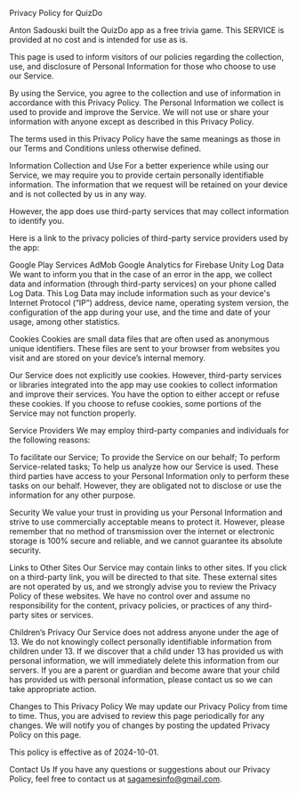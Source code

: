 Privacy Policy for QuizDo

Anton Sadouski built the QuizDo app as a free trivia game. This SERVICE is provided at no cost and is intended for use as is.

This page is used to inform visitors of our policies regarding the collection, use, and disclosure of Personal Information for those who choose to use our Service.

By using the Service, you agree to the collection and use of information in accordance with this Privacy Policy. The Personal Information we collect is used to provide and improve the Service. We will not use or share your information with anyone except as described in this Privacy Policy.

The terms used in this Privacy Policy have the same meanings as those in our Terms and Conditions unless otherwise defined.

Information Collection and Use
For a better experience while using our Service, we may require you to provide certain personally identifiable information. The information that we request will be retained on your device and is not collected by us in any way.

However, the app does use third-party services that may collect information to identify you.

Here is a link to the privacy policies of third-party service providers used by the app:

Google Play Services
AdMob
Google Analytics for Firebase
Unity
Log Data
We want to inform you that in the case of an error in the app, we collect data and information (through third-party services) on your phone called Log Data. This Log Data may include information such as your device's Internet Protocol (“IP”) address, device name, operating system version, the configuration of the app during your use, and the time and date of your usage, among other statistics.

Cookies
Cookies are small data files that are often used as anonymous unique identifiers. These files are sent to your browser from websites you visit and are stored on your device’s internal memory.

Our Service does not explicitly use cookies. However, third-party services or libraries integrated into the app may use cookies to collect information and improve their services. You have the option to either accept or refuse these cookies. If you choose to refuse cookies, some portions of the Service may not function properly.

Service Providers
We may employ third-party companies and individuals for the following reasons:

To facilitate our Service;
To provide the Service on our behalf;
To perform Service-related tasks;
To help us analyze how our Service is used.
These third parties have access to your Personal Information only to perform these tasks on our behalf. However, they are obligated not to disclose or use the information for any other purpose.

Security
We value your trust in providing us your Personal Information and strive to use commercially acceptable means to protect it. However, please remember that no method of transmission over the internet or electronic storage is 100% secure and reliable, and we cannot guarantee its absolute security.

Links to Other Sites
Our Service may contain links to other sites. If you click on a third-party link, you will be directed to that site. These external sites are not operated by us, and we strongly advise you to review the Privacy Policy of these websites. We have no control over and assume no responsibility for the content, privacy policies, or practices of any third-party sites or services.

Children’s Privacy
Our Service does not address anyone under the age of 13. We do not knowingly collect personally identifiable information from children under 13. If we discover that a child under 13 has provided us with personal information, we will immediately delete this information from our servers. If you are a parent or guardian and become aware that your child has provided us with personal information, please contact us so we can take appropriate action.

Changes to This Privacy Policy
We may update our Privacy Policy from time to time. Thus, you are advised to review this page periodically for any changes. We will notify you of changes by posting the updated Privacy Policy on this page.

This policy is effective as of 2024-10-01.

Contact Us
If you have any questions or suggestions about our Privacy Policy, feel free to contact us at sagamesinfo@gmail.com.
